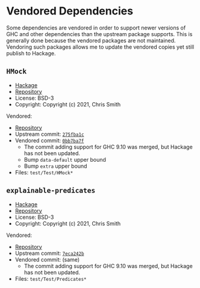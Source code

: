 # Vendored Dependencies

Some dependencies are vendored in order to support newer versions of GHC and
other dependencies than the upstream package supports.  This is generally done
because the vendored packages are not maintained.  Vendoring such packages
allows me to update the vendored copies yet still publish to Hackage.

## `HMock`

* [Hackage](https://hackage.haskell.org/package/HMock)
* [Repository](https://github.com/cdsmith/HMock)
* License: BSD-3
* Copyright: Copyright (c) 2021, Chris Smith

Vendored:

* [Repository](https://github.com/TravisCardwell/HMock/tree/vendored)
* Upstream commit:
  [`275fba1c`](https://github.com/cdsmith/HMock/tree/275fba1cf7d2c1e5022254fa0e90d495fd7cd8b8)
* Vendored commit:
  [`0bb7ba7f`](https://github.com/TravisCardwell/HMock/tree/0bb7ba7fc5bcd9d27049cd153bd313692b85aeb4)
    * The commit adding support for GHC 9.10 was merged, but Hackage has not
      been updated.
    * Bump `data-default` upper bound
    * Bump `extra` upper bound
* Files: `test/Test/HMock*`

## `explainable-predicates`

* [Hackage](https://hackage.haskell.org/package/explainable-predicates)
* [Repository](https://github.com/cdsmith/explainable-predicates)
* License: BSD-3
* Copyright: Copyright (c) 2021, Chris Smith

Vendored:

* [Repository](https://github.com/TravisCardwell/explainable-predicates/tree/vendored)
* Upstream commit:
  [`7eca242b`](https://github.com/cdsmith/explainable-predicates/tree/7eca242b75c778b65298a045daa278aa51a29983)
* Vendored commit: (same)
    * The commit adding support for GHC 9.10 was merged, but Hackage has not
      been updated.
* Files: `test/Test/Predicates*`
